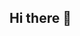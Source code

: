 ## Hi there 👋

<!--
**dougbdev/dougbdev** is a ✨ _special_ ✨ repository because its `README.md` (this file) appears on your GitHub profile.

Here are some ideas to get you started:

- 🔭 I’m currently working on ... my bootcamp program with TechElevator
- 🌱 I’m currently learning ... Java, C, Python. And I am a student with TechElevator!
- 👯 I’m looking to collaborate on ... I don't know yet! I think I wanna go cybersecurity but we will see
- 🤔 I’m looking for help with ... Everything and anything! I am always open to suggestions or critique
- 💬 Ask me about ... My family! Or DND :)
- 📫 How to reach me: ... douglas.braydev@gmail.com
- 😄 Pronouns: ... he/him
- ⚡ Fun fact: ... I was a gymnastics coach for 8 years and worked closely by Simone Biles
-->
